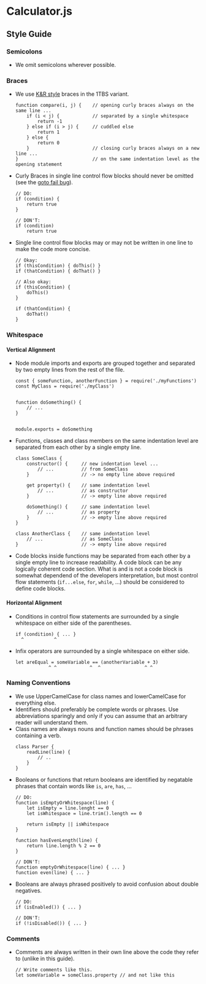 # Calculator.js
## Style Guide
### Semicolons
- We omit semicolons wherever possible.
### Braces
- We use [K&R style](https://en.wikipedia.org/wiki/Indentation_style#K&R_style) braces in the 1TBS variant.
    ```
    function compare(i, j) {    // opening curly braces always on the same line ...
        if (i < j) {            // separated by a single whitespace
            return -1
        } else if (i > j) {     // cuddled else
            return 1
        } else {
            return 0
        }                       // closing curly braces always on a new line ...
    }                           // on the same indentation level as the opening statement
    ```
- Curly Braces in single line control flow blocks should never be omitted (see the [goto fail bug](https://en.wikipedia.org/wiki/Unreachable_code#goto_fail_bug)).
    ```
    // DO:
    if (condition) {
        return true
    }

    // DON'T:
    if (condition)
        return true
    ```
- Single line control flow blocks may or may not be written in one line to make the code more concise.
    ```
    // Okay:
    if (thisCondition) { doThis() }
    if (thatCondition) { doThat() }

    // Also okay:
    if (thisCondition) {
        doThis()
    }

    if (thatCondition) {
        doThat()
    }
    ```
### Whitespace
#### Vertical Alignment
- Node module imports and exports are grouped together and separated by two empty lines from the rest of the file.
    ```
    const { someFunction, anotherFunction } = require('./myFunctions')
    const MyClass = require('./myClass')


    function doSomething() {
        // ...
    }


    module.exports = doSomething
    ```
- Functions, classes and class members on the same indentation level are separated from each other by a single empty line.
    ```
    class SomeClass {
        constructor() {     // new indentation level ...
            // ...          // from SomeClass
        }                   // -> no empty line above required

        get property() {    // same indentation level
            // ...          // as constructor
        }                   // -> empty line above required

        doSomething() {     // same indentation level
            // ...          // as property
        }                   // -> empty line above required
    }

    class AnotherClass {    // same indentation level
        // ...              // as SomeClass
    }                       // -> empty line above required
    ```
- Code blocks inside functions may be separated from each other by a single empty line to increase readability. A code block can be any logically coherent code section. What is and is not a code block is somewhat dependend of the developers interpretation, but most control flow statements (`if...else`, `for`, `while`, ...) should be considered to define code blocks.
#### Horizontal Alignment
- Conditions in control flow statements are surrounded by a single whitespace on either side of the parentheses.
    ```
    if (condition) { ... }
      ^           ^
    ```
- Infix operators are surrounded by a single whitespace on either side.
    ```
    let areEqual = someVariable == (anotherVariable + 3)
                ^ ^            ^  ^                ^ ^
    ```
### Naming Conventions
- We use UpperCamelCase for class names and lowerCamelCase for everything else.
- Identifiers should preferably be complete words or phrases. Use abbreviations sparingly and only if you can assume that an arbitrary reader will understand them.
- Class names are always nouns and function names should be phrases containing a verb.
    ```
    class Parser {
        readLine(line) {
            // ..
        }
    }
    ```
- Booleans or functions that return booleans are identified by negatable phrases that contain words like `is`, `are`, `has`, ...
    ```
    // DO:
    function isEmptyOrWhitespace(line) {
        let isEmpty = line.lenght == 0
        let isWhitespace = line.trim().length == 0

        return isEmpty || isWhitespace
    }

    function hasEvenLength(line) {
        return line.length % 2 == 0
    }

    // DON'T:
    function emptyOrWhitespace(line) { ... }
    function even(line) { ... }
    ```
- Booleans are always phrased positively to avoid confusion about double negatives.
    ```
    // DO:
    if (isEnabled()) { ... }

    // DON'T:
    if (!isDisabled()) { ... }
    ```
### Comments
- Comments are always written in their own line above the code they refer to (unlike in this guide).
    ```
    // Write comments like this.
    let someVariable = someClass.property // and not like this
    ```